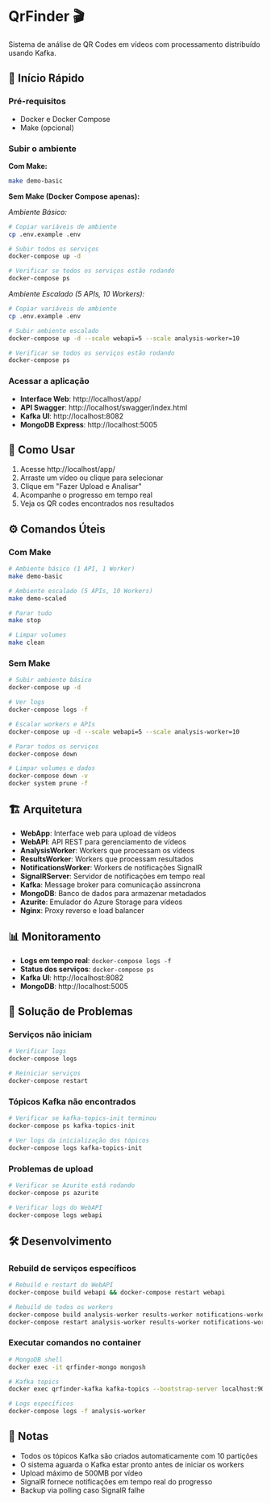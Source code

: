 # QrFinder 🎬

Sistema de análise de QR Codes em vídeos com processamento distribuído usando Kafka.

## 🚀 Início Rápido

### Pré-requisitos
- Docker e Docker Compose
- Make (opcional)

### Subir o ambiente

**Com Make:**
```bash
make demo-basic
```

**Sem Make (Docker Compose apenas):**

*Ambiente Básico:*
```bash
# Copiar variáveis de ambiente
cp .env.example .env

# Subir todos os serviços
docker-compose up -d

# Verificar se todos os serviços estão rodando
docker-compose ps
```

*Ambiente Escalado (5 APIs, 10 Workers):*
```bash
# Copiar variáveis de ambiente
cp .env.example .env

# Subir ambiente escalado
docker-compose up -d --scale webapi=5 --scale analysis-worker=10

# Verificar se todos os serviços estão rodando
docker-compose ps
```

### Acessar a aplicação

- **Interface Web**: http://localhost/app/
- **API Swagger**: http://localhost/swagger/index.html
- **Kafka UI**: http://localhost:8082
- **MongoDB Express**: http://localhost:5005

## 📱 Como Usar

1. Acesse http://localhost/app/
2. Arraste um vídeo ou clique para selecionar
3. Clique em "Fazer Upload e Analisar"
4. Acompanhe o progresso em tempo real
5. Veja os QR codes encontrados nos resultados

## ⚙️ Comandos Úteis

### Com Make

```bash
# Ambiente básico (1 API, 1 Worker)
make demo-basic

# Ambiente escalado (5 APIs, 10 Workers)
make demo-scaled

# Parar tudo
make stop

# Limpar volumes
make clean
```

### Sem Make

```bash
# Subir ambiente básico
docker-compose up -d

# Ver logs
docker-compose logs -f

# Escalar workers e APIs
docker-compose up -d --scale webapi=5 --scale analysis-worker=10

# Parar todos os serviços
docker-compose down

# Limpar volumes e dados
docker-compose down -v
docker system prune -f
```

## 🏗️ Arquitetura

- **WebApp**: Interface web para upload de vídeos
- **WebAPI**: API REST para gerenciamento de vídeos
- **AnalysisWorker**: Workers que processam os vídeos
- **ResultsWorker**: Workers que processam resultados
- **NotificationsWorker**: Workers de notificações SignalR
- **SignalRServer**: Servidor de notificações em tempo real
- **Kafka**: Message broker para comunicação assíncrona
- **MongoDB**: Banco de dados para armazenar metadados
- **Azurite**: Emulador do Azure Storage para vídeos
- **Nginx**: Proxy reverso e load balancer

## 📊 Monitoramento

- **Logs em tempo real**: `docker-compose logs -f`
- **Status dos serviços**: `docker-compose ps`
- **Kafka UI**: http://localhost:8082
- **MongoDB**: http://localhost:5005

## 🔧 Solução de Problemas

### Serviços não iniciam
```bash
# Verificar logs
docker-compose logs

# Reiniciar serviços
docker-compose restart
```

### Tópicos Kafka não encontrados
```bash
# Verificar se kafka-topics-init terminou
docker-compose ps kafka-topics-init

# Ver logs da inicialização dos tópicos
docker-compose logs kafka-topics-init
```

### Problemas de upload
```bash
# Verificar se Azurite está rodando
docker-compose ps azurite

# Verificar logs do WebAPI
docker-compose logs webapi
```

## 🛠️ Desenvolvimento

### Rebuild de serviços específicos
```bash
# Rebuild e restart do WebAPI
docker-compose build webapi && docker-compose restart webapi

# Rebuild de todos os workers
docker-compose build analysis-worker results-worker notifications-worker
docker-compose restart analysis-worker results-worker notifications-worker
```

### Executar comandos no container
```bash
# MongoDB shell
docker exec -it qrfinder-mongo mongosh

# Kafka topics
docker exec qrfinder-kafka kafka-topics --bootstrap-server localhost:9092 --list

# Logs específicos
docker-compose logs -f analysis-worker
```

## 📝 Notas

- Todos os tópicos Kafka são criados automaticamente com 10 partições
- O sistema aguarda o Kafka estar pronto antes de iniciar os workers
- Upload máximo de 500MB por vídeo
- SignalR fornece notificações em tempo real do progresso
- Backup via polling caso SignalR falhe